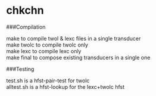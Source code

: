 # chkchn

###Compilation

make        to compile twol & lexc files in a single transducer<br />
make twolc  to compile twolc only<br />
make lexc   to compile lexc only<br />
make final  to compose existing transducers in a single one<br />

###Testing

test.sh is a hfst-pair-test for twolc<br />
alltest.sh is a hfst-lookup for the lexc+twolc hfst<br />
